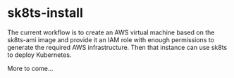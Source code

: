 # sk8ts-install

The current workflow is to create an AWS virtual machine based on the sk8ts-ami image and provide it an IAM role with enough permissions to generate the required AWS infrastructure. Then that instance can use sk8ts to deploy Kubernetes.

More to come...
